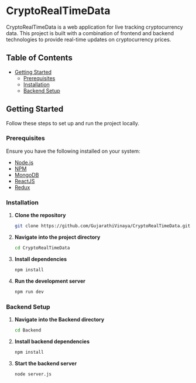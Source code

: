 # CryptoRealTimeData

CryptoRealTimeData is a web application for live tracking cryptocurrency data. This project is built with a combination of frontend and backend technologies to provide real-time updates on cryptocurrency prices.

## Table of Contents

- [Getting Started](#getting-started)
  - [Prerequisites](#prerequisites)
  - [Installation](#installation)
  - [Backend Setup](#backend-setup)

## Getting Started

Follow these steps to set up and run the project locally.

### Prerequisites

Ensure you have the following installed on your system:
- [Node.js](https://nodejs.org/)
- [NPM](https://www.npmjs.com/)
- [MongoDB](https://www.mongodb.com/)
- [ReactJS](https://react.dev/)
- [Redux](https://react-redux.js.org/)

### Installation

1. **Clone the repository**
   ```sh
   git clone https://github.com/GujarathiVinaya/CryptoRealTimeData.git
2. **Navigate into the project directory**
   ```sh
   cd CryptoRealTimeData
3. **Install dependencies**
   ```sh
   npm install
3. **Run the development server**
   ```sh
   npm run dev

### Backend Setup

1. **Navigate into the Backend directory**
   ```sh
   cd Backend
2. **Install backend dependencies**
   ```sh
   npm install
3. **Start the backend server**
   ```sh
   node server.js

   
